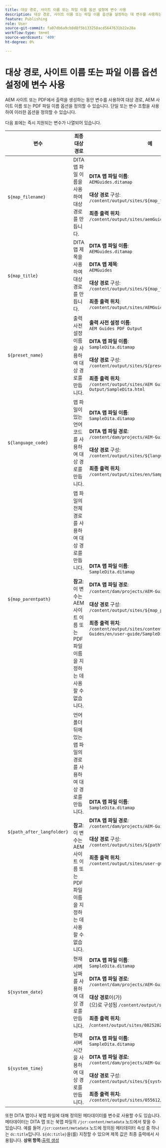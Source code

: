 ```yaml
---
title: 대상 경로, 사이트 이름 또는 파일 이름 옵션 설정에 변수 사용
description: 대상 경로, 사이트 이름 또는 파일 이름 옵션을 설정하는 데 변수를 사용하는 방법에 대해 알아봅니다. AEM Guides에서 지원되는 기본 제공 변수 이해
feature: Publishing
role: User
source-git-commit: fa07db6a9cb8d8f5b133258acd5647631b22e28a
workflow-type: tm+mt
source-wordcount: '409'
ht-degree: 0%

---
```


# 대상 경로, 사이트 이름 또는 파일 이름 옵션 설정에 변수 사용


AEM 사이트 또는 PDF에서 출력을 생성하는 동안 변수를 사용하여 대상 경로, AEM 사이트 이름 또는 PDF 파일 이름 옵션을 정의할 수 있습니다. 단일 또는 변수 조합을 사용하여 이러한 옵션을 정의할 수 있습니다.

다음 표에는 즉시 지원되는 변수가 나열되어 있습니다.

| 변수 | 최종 대상 경로 | 예 |
| --- | --- | --- |
| `${map_filename}` | DITA 맵 파일 이름을 사용하여 대상 경로를 만듭니다. | **DITA 맵 파일 이름**:<br>`AEMGuides.ditamap`<br><br>**대상 경로** 구성:<br>`/content/output/sites/${map_filename}`<br><br>**최종 출력 위치**:<br>`/content/output/sites/aemGuides/AEMGuides.html` |
| `${map_title}` | DITA 맵 제목을 사용하여 대상 경로를 만듭니다. | **DITA 맵 파일 이름**:<br>`AEMGuides.ditamap`<br><br>**DITA 맵 제목**:<br>`AEMGuides`<br><br>**대상 경로** 구성:<br>`/content/output/sites/${map_title}`<br><br>**최종 출력 위치**:<br>`/content/output/sites/AEMGuides/AEMGuides.html` |
| `${preset_name}` | 출력 사전 설정 이름을 사용하여 대상 경로를 만듭니다. | **출력 사전 설정 이름**:<br>`AEM Guides PDF Output`<br><br>**DITA 맵 파일 이름**:<br>`SampleDita.ditamap`<br><br>**대상 경로** 구성:<br>`/content/output/sites/${preset_name}`<br><br>**최종 출력 위치**:<br>`/content/output/sites/AEM Guides PDF Output/SampleDita.html` |
| `${language_code}` | 맵 파일이 있는 언어 코드를 사용하여 대상 경로를 만듭니다. | **DITA 맵 파일 이름**:<br>`SampleDita.ditamap`<br><br>**DITA 맵 파일 경로**:<br>`/content/dam/projects/AEM-Guides/en/user-guide/`<br><br>**대상 경로** 구성:<br>`/content/output/sites/${language_code}`<br><br>**최종 출력 위치**:<br>`/content/output/sites/en/SampleDita.html` |
| `${map_parentpath}` | 맵 파일의 전체 경로를 사용하여 대상 경로를 만듭니다.<br><br>**참고**:이 변수는 AEM 사이트 이름 또는 PDF 파일 이름을 지정하는 데 사용할 수 없습니다. | **DITA 맵 파일 이름**:<br>`SampleDita.ditamap`<br><br>**DITA 맵 파일 경로**:<br>`/content/dam/projects/AEM-Guides/en/user-guide`/<br><br>**대상 경로** 구성:<br>`/content/output/sites/${map_parentpath}`<br><br>**최종 출력 위치**:<br>`/content/output/sites/content/dam/projects/AEM-Guides/en/user-guide/SampleDita.html` |
| `${path_after_langfolder}` | 언어 폴더 뒤에 있는 맵 파일의 경로를 사용하여 대상 경로를 만듭니다.<br><br>**참고**: 이 변수는 AEM 사이트 이름 또는 PDF 파일 이름을 지정하는 데 사용할 수 없습니다. | **DITA 맵 파일 이름**:<br>`SampleDita.ditamap`<br><br>**DITA 맵 파일 경로**:<br>`/content/dam/projects/AEM-Guides/en/user-guide/`<br><br>**대상 경로** 구성:<br>`/content/output/sites/${path\_after\_langfolder}`<br><br>**최종 출력 위치**:<br>`/content/output/sites/user-guide/SampleDita.html` |
| `${system_date}` | 현재 서버 날짜를 사용하여 대상 경로를 만듭니다. | **DITA 맵 파일 이름**: <br> `SampleDita.ditamap` <br><br> **DITA 맵 파일 경로:** <br> `/content/dam/projects/AEM-Guides/en/user-guide/` <br><br> **대상 경로**&#x200B;이(가) <br>(으)로 구성됨 `/content/output/sites/${system_date}` <br> <br> **최종 출력 위치:** <br> /`content/output/sites/08252023/SampleDita.html` |
| `${system_time}` | 현재 서버 시간을 사용하여 대상 경로를 만듭니다. | **DITA 맵 파일 이름:** <br>`SampleDita.ditamap` <br> <br> **DITA 맵 파일 경로:** <br>`/content/dam/projects/AEM-Guides/en/user-guide/` <br><Br>**대상 경로** 구성: <br> `/content/output/sites/${system_time}`<br><br>**최종 출력 위치:**<br>`/content/output/sites/055612/SampleDita.html` |

또한 DITA 맵이나 북맵 파일에 대해 정의된 메타데이터를 변수로 사용할 수도 있습니다. 메타데이터는 DITA 맵 또는 북맵 파일의 `/jcr:content/metadata` 노드에서 찾을 수 있습니다. 예를 들어 `/jcr:content/metadata` 노드에 정의된 메타데이터 속성 중 하나는 `dc:title`입니다. `${dc:title}`을(를) 지정할 수 있으며 제목 값은 최종 출력에서 사용됩니다.
**상위 항목:**[&#x200B;출력 생성](generate-output.md)
